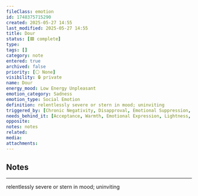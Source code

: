 ```yaml
---
fileClass: emotion
id: 1748375715290
created: 2025-05-27 14:55
last_modified: 2025-05-27 14:55
title: Dour
status: [🟩 complete]
type: 
tags: []
category: note
entered: true
archived: false
priority: [⚪ None]
visibility: 🔒 private
name: Dour
energy_mood: Low Energy Unpleasant
emotion_category: Sadness
emotion_type: Social Emotion
definition: relentlessly severe or stern in mood; uninviting
triggered_by: [Chronic Negativity, Disapproval, Emotional Suppression, Cold Interactions]
needs_behind_it: [Acceptance, Warmth, Emotional Expression, Lightness, Connection]
opposite: 
notes: notes
related: 
media: 
attachments:
---
```


## Notes
---
relentlessly severe or stern in mood; uninviting

